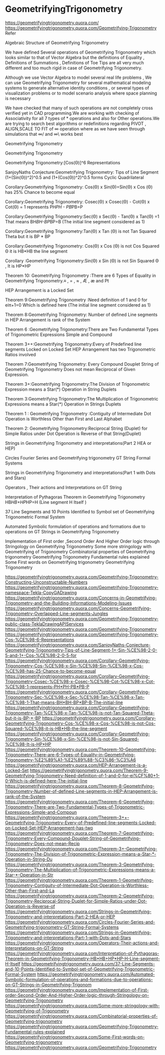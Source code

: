 # GeometrifyingTrigonometry
https://geometrifyingtrigonometry.quora.com/
https://geometrifyingtrigonometry.quora.com/Geometrifying-Trigonometry
Refer



Algebraic Structure of Geometrifying Trigonometry

We have defined Several operations of Geometrifying Trigonometry which looks similar to that of Vector Algebra but the definitions of Equality , Definitions of Summations , Definitions of Toe Tips are all very much different and too much rigid in case of Geometrifying Trigonometry.

Although we use Vector Algebra to model several real life problems , We can use Geometrifying Trigonometry for several mathematical modeling systems to generate alternative identity conditions , or several types of visualization problems or to model scenario analysis where space planning is necessary

We have checked that many of such operations are not completely cross verified yet in CAD programming.We are working with checking of Associativity for all 7 types of * operations and also for Other operations.We are trying to search best algorithms or redefinitions regarding PIVOT , ALIGN,SCALE TO FIT of ∞ operation where as we have seen through simulations that ∞/ and ∞\ works best

Geometrifying Trigonometry

Geometrifying Trigonometry

Geometrifying Trigonometry:[Cos(Θ)]^6 Representations

SanjoyNaths Conjecture:Geometrifying Trigonometry: Tips of Line Segment (1+(Sin(Θ))^2)^0.5 and (1+(Cos(Θ))^2)^0.5 forms Cyclic Quadrilateral

Corollary:Geometrifying Trigonometry: Cos(Θ) x Sin(Θ)=Sin(Θ) x Cos (Θ) has 25% Chance to become equal

Corollary:Geometrifying Trigonometry: Cosec(Θ) x Cosec(Θ) - Cot(Θ) x Cot(Θ) = 1 represents PH*PH - PB*PB=P

Corollary:Geometrifying Trigonometry:Sec(Θ) x Sec(Θ) - Tan(Θ) x Tan(Θ) =1 That means BH*BH-BP*BP=B (The initial line segment considered as 1)

Corollary:Geometrifying Trigonometry:Tan(Θ) x Tan (Θ) is not Tan Squared Theta but it is BP * BP

Corollary:Geometrifying Trigonometry: Cos(Θ) x Cos (Θ) is not Cos Squared Θ it is HB*HB the line segment

Corollary :Geometrifying Trigonometry:Sin(Θ) x Sin (Θ) is not Sin Squared Θ , It is HP*HP

Theorem 10: Geometrifying Trigonometry :There are 6 Types of Equality in Geometrifying Trigonometry.≡ , = , ≈ , Æ , æ and ₧

HEP Arrangement is a Locked Set

Theorem 9:Geometrifying Trigonometry :Need definition of 1 and 0 for eiπ+1=0 Which is defined here (The initial line segment considered as 1)

Theorem 8:Geometrifying Trigonometry: Number of defined Line segments in HEP Arrangement is rank of the System

Theorem 6 :Geometrifying Trigonometry:There are Two Fundamental Types of Trigonometric Expressions Simple and Compound

Theorem 3++:Geometrifying Trigonometry:Every of Predefined line segments Locked on Locked Set HEP Arrangement has two Trigonometric Ratios involved

Theorem 7:Geometrifying Trigonometry: Every Compound Douplet String of Geometrifying Trigonometry Does not mean Reciprocal of Given Expression.

Theorem 3+:Geometrifying Trigonometry:The Division of Trigonometric Expression means a Star(*) Operation in String Duplets

Theorem 3:Geometrifying Trigonometry:The Multiplication of Trigonometric Expressions means a Star(*) Operation in Strings Duplets

Theorem 1 : Geometrifying Trigonometry :Contiguity of Intermediate Dot Operation is Worthless Other than First and Last Alphabet

Theorem 2: Geometrifying Trigonometry:Reciprocal String (Duplet) for Simple Ratios under Dot Operation is Reverse of that String(Duplet)

Strings in Geometrifying Trigonometry and interpretations(Part 2 HEA or HEP)

Circles Fourier Series and Geometrifying trigonometry GT String Formal Systems

Strings in Geometrifying Trigonometry and interpretations(Part 1 with Dots and Stars)

Operators , Their actions and Interpretations on GT String

Interpretation of Pythagoras Theorem in Geometrifying Trigonometry HB*HB+HP*HP=H (Line segment H Itself )

37 Line Segments and 10 Points Identified to Symbol set of Geometrifying Trigonometric Formal System

Automated Symbolic formulation of operations and formations due to operations on GT Strings in Geometrifying Trigonometry

Implementation of First order ,Second Order And Higher Order logic through Stringology on Geometrifying Trigonometry
Some more stringology with Geometrifying of Trigonometry
Combinatorial properties of Geometrifying trigonometry
Geometrifying Trigonometry Fundamental rules explained
Some First words on Geometrifying trigonometry
Geometrifying Trigonometry






https://geometrifyingtrigonometry.quora.com/Geometrifying-Trigonometry-Constructing-Unconstructable-Numbers
https://geometrifyingtrigonometry.quora.com/Geometrifying-Trigonometry-namespace-Tekla-CopyGADrawing
https://geometrifyingtrigonometry.quora.com/Concerns-in-Geometrifying-Trigonometry-and-the-Building-Informations-Modeling-Issues
https://geometrifyingtrigonometry.quora.com/Concerns-Geometrifying-Trigonometry-Overlapped-Line-segments-Jungles
https://geometrifyingtrigonometry.quora.com/Geometrifying-Trigonometry-public-class-TeklaDrawingAPIServices
https://geometrifyingtrigonometry.quora.com/Geometrifying-Trigonometry
https://geometrifyingtrigonometry.quora.com/Geometrifying-Trigonometry-Cos-%CE%98-6-Representations
https://geometrifyingtrigonometry.quora.com/SanjoyNaths-Conjecture-Geometrifying-Trigonometry-Tips-of-Line-Segment-1+-Sin-%CE%98-2-0-5-and-1+-Cos-%CE%98-2-0-5-for
https://geometrifyingtrigonometry.quora.com/Corollary-Geometrifying-Trigonometry-Cos-%CE%98-x-Sin-%CE%98-Sin-%CE%98-x-Cos-%CE%98-has-25-Chance-to-become-equal
https://geometrifyingtrigonometry.quora.com/Corollary-Geometrifying-Trigonometry-Cosec-%CE%98-x-Cosec-%CE%98-Cot-%CE%98-x-Cot-%CE%98-1-represents-PH*PH-PB*PB-P
https://geometrifyingtrigonometry.quora.com/Corollary-Geometrifying-Trigonometry-Sec-%CE%98-x-Sec-%CE%98-Tan-%CE%98-x-Tan-%CE%98-1-That-means-BH*BH-BP*BP-B-The-initial-line
https://geometrifyingtrigonometry.quora.com/Corollary-Geometrifying-Trigonometry-Tan-%CE%98-x-Tan-%CE%98-is-not-Tan-Squared-Theta-but-it-is-BP-*-BP
https://geometrifyingtrigonometry.quora.com/Corollary-Geometrifying-Trigonometry-Cos-%CE%98-x-Cos-%CE%98-is-not-Cos-Squared-%CE%98-it-is-HB*HB-the-line-segment
https://geometrifyingtrigonometry.quora.com/Corollary-Geometrifying-Trigonometry-Sin-%CE%98-x-Sin-%CE%98-is-not-Sin-Squared-%CE%98-It-is-HP*HP
https://geometrifyingtrigonometry.quora.com/Theorem-10-Geometrifying-Trigonometry-There-are-6-Types-of-Equality-in-Geometrifying-Trigonometry-%E2%89%A1-%E2%89%88-%C3%86-%C3%A6
https://geometrifyingtrigonometry.quora.com/HEP-Arrangement-is-a-Locked-Set
https://geometrifyingtrigonometry.quora.com/Theorem-9-Geometrifying-Trigonometry-Need-definition-of-1-and-0-for-ei%CF%80+1-0-Which-is-defined-here-The-initial-line
https://geometrifyingtrigonometry.quora.com/Theorem-8-Geometrifying-Trigonometry-Number-of-defined-Line-segments-in-HEP-Arrangement-is-rank-of-the-System
https://geometrifyingtrigonometry.quora.com/Theorem-6-Geometrifying-Trigonometry-There-are-Two-Fundamental-Types-of-Trigonometric-Expressions-Simple-and-Compoun
https://geometrifyingtrigonometry.quora.com/Theorem-3++-Geometrifying-Trigonometry-Every-of-Predefined-line-segments-Locked-on-Locked-Set-HEP-Arrangement-has-two
https://geometrifyingtrigonometry.quora.com/Theorem-7-Geometrifying-Trigonometry-Every-Compound-Douplet-String-of-Geometrifying-Trigonometry-Does-not-mean-Recip
https://geometrifyingtrigonometry.quora.com/Theorem-3+-Geometrifying-Trigonometry-The-Division-of-Trigonometric-Expression-means-a-Star-*-Operation-in-String-Du
https://geometrifyingtrigonometry.quora.com/Theorem-3-Geometrifying-Trigonometry-The-Multiplication-of-Trigonometric-Expressions-means-a-Star-*-Operation-in-Str
https://geometrifyingtrigonometry.quora.com/Theorem-1-Geometrifying-Trigonometry-Contiguity-of-Intermediate-Dot-Operation-is-Worthless-Other-than-First-and-La
https://geometrifyingtrigonometry.quora.com/Theorem-2-Geometrifying-Trigonometry-Reciprocal-String-Duplet-for-Simple-Ratios-under-Dot-Operation-is-Reverse-of
https://geometrifyingtrigonometry.quora.com/Strings-in-Geometrifying-Trigonometry-and-interpretations-Part-2-HEA-or-HEP
https://geometrifyingtrigonometry.quora.com/Circles-Fourier-Series-and-Geometrifying-trigonometry-GT-String-Formal-Systems
https://geometrifyingtrigonometry.quora.com/Strings-in-Geometrifying-Trigonometry-and-interpretations-Part-1-with-Dots-and-Stars
https://geometrifyingtrigonometry.quora.com/Operators-Their-actions-and-Interpretations-on-GT-String
https://geometrifyingtrigonometry.quora.com/Interpretation-of-Pythagoras-Theorem-in-Geometrifying-Trigonometry-HB*HB+HP*HP-H-Line-segment-H-Itself
https://geometrifyingtrigonometry.quora.com/37-Line-Segments-and-10-Points-Identified-to-Symbol-set-of-Geometrifying-Trigonometric-Formal-System
https://geometrifyingtrigonometry.quora.com/Automated-Symbolic-formulation-of-operations-and-formations-due-to-operations-on-GT-Strings-in-Geometrifying-Trigonom
https://geometrifyingtrigonometry.quora.com/Implementation-of-First-order-Second-Order-And-Higher-Order-logic-through-Stringology-on-Geometrifying-Trigonometry
https://geometrifyingtrigonometry.quora.com/Some-more-stringology-with-Geometrifying-of-Trigonometry
https://geometrifyingtrigonometry.quora.com/Combinatorial-properties-of-Geometrifying-trigonometry
https://geometrifyingtrigonometry.quora.com/Geometrifying-Trigonometry-Fundamental-rules-explained
https://geometrifyingtrigonometry.quora.com/Some-First-words-on-Geometrifying-trigonometry
https://geometrifyingtrigonometry.quora.com/Geometrifying-Trigonometry


